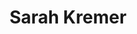 ---
title: Sarah Kremer
position: Undergraduate Researcher
layout: default
contact:
publications: 
image: /images/user-icon.svg
group: undergrad
year-start: 2013
year-end: 2015
---